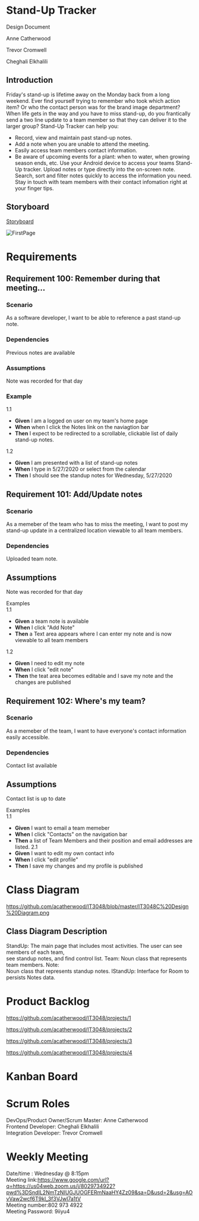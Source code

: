 # Stand-Up Tracker

Design Document

Anne Catherwood

Trevor Cromwell

Cheghali Elkhalili

## Introduction  

Friday's stand-up is lifetime away on the Monday back from a long weekend. Ever find yourself trying to remember who took which action item? Or who the contact person was for the brand image department? 
When life gets in the way and you have to miss stand-up, do you frantically send a two line update to a team member so that they can deliver it to the larger group? Stand-Up Tracker can help you:
-	Record, view and maintain past stand-up notes.
-	Add a note when you are unable to attend the meeting.
-	Easily access team members contact information.
-	Be aware of upcoming events for a plant: when to water, when growing season ends, etc.
Use your Android device to access your teams Stand-Up tracker. Upload notes or type directly into the on-screen note. Search, sort and filter notes quickly to access the information you need. Stay in touch with team members with their contact infomation right at your finger tips. 


## Storyboard

[Storyboard](https://github.com/acatherwood/IT3048/blob/master/Group_Project_Storyboard.pptx)

![FirstPage](https://user-images.githubusercontent.com/65705891/83110000-6052df00-a090-11ea-9525-fdad4cce17c6.JPG)



# Requirements

## Requirement 100: Remember during that meeting...

### Scenario  

As a software developer, I want to be able to reference a past stand-up note.

### Dependencies  

Previous notes are available

### Assumptions

Note was recorded for that day


### Example  

1.1
-  **Given** I am a logged on user on my team's home page
-  **When** when I click the Notes link on the naviagtion bar  
-  **Then** I expect to be redirected to a scrollable, clickable list of daily stand-up notes.   

1.2
- **Given** I am presented with a list of stand-up notes  
- **When** I type in 5/27/2020 or select from the calendar  
- **Then** I should see the standup notes for Wednesday, 5/27/2020 


## Requirement 101: Add/Update notes

### Scenario

As a memeber of the team who has to miss the meeting, I want to post my stand-up update in a centralized location viewable to all team members. 

### Dependencies
Uploaded team note.

## Assumptions  

Note was recorded for that day 

Examples  
1.1 
- **Given** a team note is available 
- **When** I click "Add Note" 
- **Then**  a Text area appears where I can enter my note and is now viewable to all team members

1.2
- **Given** I need to edit my note
- **When**  I click "edit note" 
- **Then**  the teat area becomes editable and I save my note and the changes are published

## Requirement 102: Where's my team?

### Scenario

As a memeber of the team, I want to have everyone's contact information easily accessible.

### Dependencies
Contact list available

## Assumptions  

Contact list is up to date

Examples  
1.1  
- **Given** I want to email a team memeber
- **When**  I click "Contacts" on the navigation bar 
- **Then**  a list of Team Members and their position and email addresses are listed.
2.1
- **Given** I want to edit my own contact info
- **When**  I click "edit profile" 
- **Then**  I save my changes and my profile is published

# Class Diagram

https://github.com/acatherwood/IT3048/blob/master/IT3048C%20Design%20Diagram.png

## Class Diagram Description  

StandUp:  The main page  that includes most activities. The user can see members of each  team,   
see standup notes, and find control list. Team:  Noun class that represents team members.  Note:      
Noun class that represents standup notes.  IStandUp:  Interface for Room to persists Notes data.

# Product Backlog

https://github.com/acatherwood/IT3048/projects/1

https://github.com/acatherwood/IT3048/projects/2

https://github.com/acatherwood/IT3048/projects/3

https://github.com/acatherwood/IT3048/projects/4

# Kanban Board

# Scrum Roles

DevOps/Product Owner/Scrum Master: Anne Catherwood  
Frontend Developer: Cheghali Elkhalili  
Integration Developer: Trevor Cromwell


# Weekly Meeting

Date/time : Wednesday @ 8:15pm  
Meeting link:https://www.google.com/url?q=https://us04web.zoom.us/j/8029734922?pwd%3DSndIL2NmTzNIUGJUOGFERmNaaHY4Zz09&sa=D&usd=2&usg=AOvVaw2wcf6T9kl_3f3VJwI7a1tV   
Meeting number:802 973 4922   
Meeting Password: 9iiyu4    

